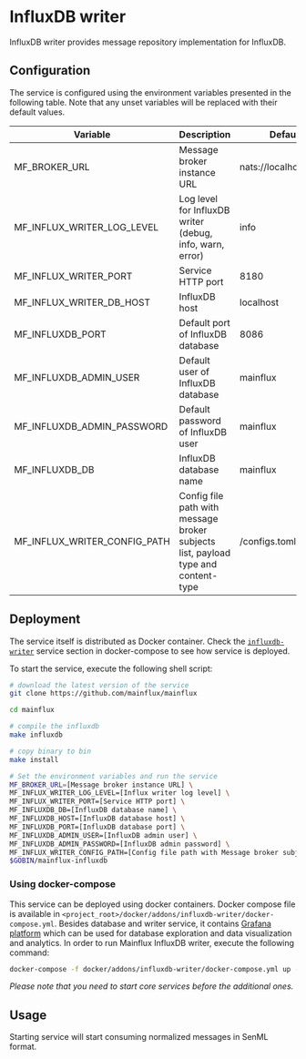 # InfluxDB writer

InfluxDB writer provides message repository implementation for InfluxDB.

## Configuration

The service is configured using the environment variables presented in the
following table. Note that any unset variables will be replaced with their
default values.

| Variable                      | Description                                                                       | Default                |
| ----------------------------- | --------------------------------------------------------------------------------- | ---------------------- |
| MF_BROKER_URL                 | Message broker instance URL                                                       | nats://localhost:4222  |
| MF_INFLUX_WRITER_LOG_LEVEL    | Log level for InfluxDB writer (debug, info, warn, error)                          | info                   |
| MF_INFLUX_WRITER_PORT         | Service HTTP port                                                                 | 8180                   |
| MF_INFLUX_WRITER_DB_HOST      | InfluxDB host                                                                     | localhost              |
| MF_INFLUXDB_PORT              | Default port of InfluxDB database                                                 | 8086                   |
| MF_INFLUXDB_ADMIN_USER        | Default user of InfluxDB database                                                 | mainflux               |
| MF_INFLUXDB_ADMIN_PASSWORD    | Default password of InfluxDB user                                                 | mainflux               |
| MF_INFLUXDB_DB                | InfluxDB database name                                                            | mainflux               |
| MF_INFLUX_WRITER_CONFIG_PATH  | Config file path with message broker subjects list, payload type and content-type | /configs.toml          |

## Deployment

The service itself is distributed as Docker container. Check the [`influxdb-writer`](https://github.com/mainflux/mainflux/blob/master/docker/addons/influxdb-writer/docker-compose.yml#L35-L58) service section in docker-compose to see how service is deployed.

To start the service, execute the following shell script:

```bash
# download the latest version of the service
git clone https://github.com/mainflux/mainflux

cd mainflux

# compile the influxdb
make influxdb

# copy binary to bin
make install

# Set the environment variables and run the service
MF_BROKER_URL=[Message broker instance URL] \
MF_INFLUX_WRITER_LOG_LEVEL=[Influx writer log level] \
MF_INFLUX_WRITER_PORT=[Service HTTP port] \
MF_INFLUXDB_DB=[InfluxDB database name] \
MF_INFLUXDB_HOST=[InfluxDB database host] \
MF_INFLUXDB_PORT=[InfluxDB database port] \
MF_INFLUXDB_ADMIN_USER=[InfluxDB admin user] \
MF_INFLUXDB_ADMIN_PASSWORD=[InfluxDB admin password] \
MF_INFLUX_WRITER_CONFIG_PATH=[Config file path with Message broker subjects list, payload type and content-type] \
$GOBIN/mainflux-influxdb
```

### Using docker-compose

This service can be deployed using docker containers.
Docker compose file is available in `<project_root>/docker/addons/influxdb-writer/docker-compose.yml`. Besides database
and writer service, it contains [Grafana platform](https://grafana.com/) which can be used for database
exploration and data visualization and analytics. In order to run Mainflux InfluxDB writer, execute the following command:

```bash
docker-compose -f docker/addons/influxdb-writer/docker-compose.yml up -d
```

_Please note that you need to start core services before the additional ones._

## Usage

Starting service will start consuming normalized messages in SenML format.

[doc]: https://docs.mainflux.io
